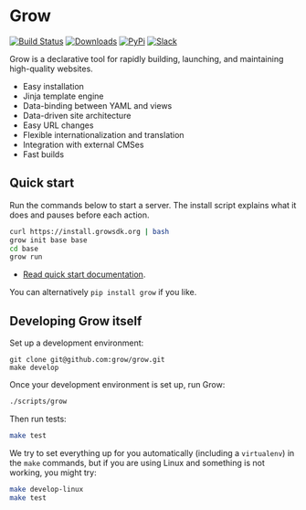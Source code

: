 # Grow
[![Build Status](https://api.travis-ci.org/grow/grow.svg)](https://travis-ci.org/grow/grow) [![Downloads](https://img.shields.io/github/downloads/grow/grow/total.svg)](https://github.com/grow/grow/releases) [![PyPi](https://img.shields.io/pypi/v/grow.svg)](https://pypi.python.org/pypi/grow) [![Slack](https://growsdk.herokuapp.com/badge.svg)](https://growsdk.herokuapp.com)

Grow is a declarative tool for rapidly building, launching, and maintaining high-quality websites.

- Easy installation
- Jinja template engine
- Data-binding between YAML and views
- Data-driven site architecture
- Easy URL changes
- Flexible internationalization and translation
- Integration with external CMSes
- Fast builds

## Quick start

Run the commands below to start a server. The install script explains what
it does and pauses before each action.

```bash
curl https://install.growsdk.org | bash
grow init base base
cd base
grow run
```

- [Read quick start documentation](https://grow.io/docs/).

You can alternatively `pip install grow` if you like.

## Developing Grow itself

Set up a development environment:

```
git clone git@github.com:grow/grow.git
make develop
```

Once your development environment is set up, run Grow:

```bash
./scripts/grow
```

Then run tests:

```bash
make test
```

We try to set everything up for you automatically (including a `virtualenv`) in
the `make` commands, but if you are using Linux and something is not working,
you might try:

```bash
make develop-linux
make test
```
